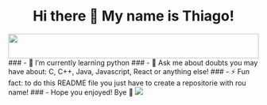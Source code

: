 <center>
  <h1> Hi there 👋 My name is Thiago!</h1>
</center>

<img src="https://i.pinimg.com/originals/88/15/63/881563d6444b370fa4ceea0c3183bb4c.gif" href="#" width="100%" height="50px" style="overflow:hidden"/>
###  - 🌱 I’m currently learning python 
###  - 💬 Ask me about doubts you may have about: C, C++, Java, Javascript, React or anything else!
###  - ⚡ Fun fact: to do this README file you just have to create a repositorie with rou name!
###  - Hope you enjoyed! Bye 👋
<img src="https://pa1.narvii.com/6989/dde19972c93cfe626a69b72106095a19346215f7r1-287-400_hq.gif" href="#"/>
<!--
**Thiaguinho27/Thiaguinho27** is a ✨ _special_ ✨ repository because its `README.md` (this file) appears on your GitHub profile.

Here are some ideas to get you started:

- 🔭 I’m currently working on ...
- 🌱 I’m currently learning ...
- 👯 I’m looking to collaborate on ...
- 🤔 I’m looking for help with ...
- 💬 Ask me about ...
- 📫 How to reach me: ...
- 😄 Pronouns: ...
- ⚡ Fun fact: ...
-->
